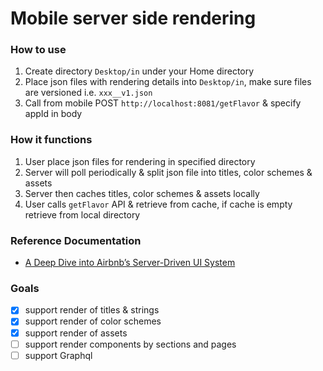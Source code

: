 # Mobile server side rendering

### How to use
1. Create directory `Desktop/in` under your Home directory
2. Place json files with rendering details into `Desktop/in`, make sure files are versioned i.e. `xxx__v1.json`
3. Call from mobile POST `http://localhost:8081/getFlavor` & specify appId in body

### How it functions
1. User place json files for rendering in specified directory
2. Server will poll periodically & split json file into titles, color schemes & assets
3. Server then caches titles, color schemes & assets locally
4. User calls `getFlavor` API & retrieve from cache, if cache is empty retrieve from local directory

### Reference Documentation

* [A Deep Dive into Airbnb’s Server-Driven UI System](https://medium.com/airbnb-engineering/a-deep-dive-into-airbnbs-server-driven-ui-system-842244c5f5)

### Goals
- [X] support render of titles & strings
- [X] support render of color schemes 
- [X] support render of assets
- [ ] support render components by sections and pages
- [ ] support Graphql
